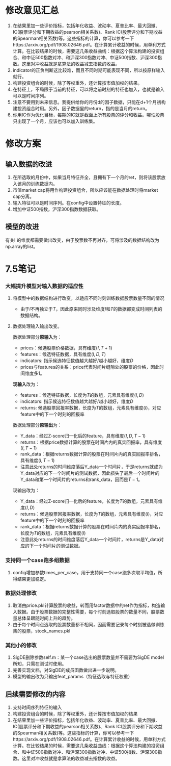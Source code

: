 # 修改意见汇总

1. 在结果里加一些评价指标，包括年化收益、波动率、夏普比率、最大回撤、IC(股票评分和下期收益的pearson相关系数)、Rank IC(股票评分和下期收益的Spearman相关系数)等。这些指标的计算，你可以参考一下https://arxiv.org/pdf/1908.02646.pdf。在计算累计收益的时候，用单利方式计算。在比较结果的时候，需要这几条收益曲线：根据这个算法构建的投资组合、和中证500指数对冲、和沪深300指数对冲、中证500指数、沪深300指数。这里对冲收益就是拿算法的收益减去指数的收益。
2. indicator的正负判断这比较难，而且不同时期可能表现不同，所以按原样输入就行。
3. 构建投资组合的时候，除了等权重外，还计算按市值加权的结果。
4. 在特征上，不局限于当前的特征，可以将之前时刻的特征也加入，也就是输入可以是时间序列。
5. 注意不要用到未来信息。我提供给你的月份d的因子数据，只能在d+1个月初构建投资组合时用。另外，因子数据里的return，指的是当月的return。
6. 你用IC作为优化目标，每期的IC就是截面上所有股票的评分和收益。哪怕股票只出现了一个月，应该也可以加入训练集。



# 修改方案

## 输入数据的改进

1. 在所选取的月份中，如果当月特征齐全，且拥有下一个月的ret，则将该股票放入该月的训练数据内。
2. 市值market cap将用作构建投资组合，所以应该能在数据处理时将market cap分离。
3. 输入特征可以是时间序列。在config中设置特征的长度。
4. 增加中证500指数，沪深300指数数据获取。

## 模型的改进

有关I 的维度都需要做出改变，由于股票数不再对齐，可将涉及的数据结构改为np.array的list。



# 7.5笔记

### 大幅提升模型对输入数据的适应性

1. 将模型中的数据结构进行改变，以适应不同时刻训练数据股票数量不同的情况

   * 由于$I$不再独立于$T$，因此原来同时涉及维度$I$和$T$的数据都变成时间列表的数据结构。

2. 数据处理输入输出改变。

   数据处理部分**原输入**为：

   * prices：候选股票价格数据，具有维度$(I,T+1)$
   * features：候选特征数据，具有维度$(I,D,T)$
   * indicators: 指示候选特征数值越大越好/越小越好，维度$D$
   * prices与features的关系：price代表时间片缝隙处的股票的价格，因此时间维度多1。

   **现输入**改为：

   * features：候选特征数据，长度为$T$的数组，元素具有维度$(I,D)$
   * indicators: 指示候选特征数值越大越好/越小越好，维度$D$
   * returns: 候选股票回报率数据，长度为$T$的数组，元素具有维度$(I)$，对应feature中的下一个时刻的回报率

   数据处理部分**原输出**为：

   * Y_data：经过Z-score归一化后的feature，具有维度$(I,D,T-1)$
   * returns：根据price数据计算的股票在时间片内的真实回报率，具有维度$(I,T-1)$
   * rank_data：根据returns数据计算的股票在时间片内的真实回报率排名，具有维度$(I,T-1)$
   * 注意此处returns的时间维度落后Y_data一个时间片，于是returns就成为Y_data对应的下一个时间片的测试数据，因此损失了最后一个时间片的Y_data和第一个时间片的returns和rank_data，因而是$T-1$。

   现输出改为：

   * Y_data：经过Z-score归一化后的feature，长度为$T$的数组，元素具有维度$(I,D)$
   * returns：候选股票回报率数据，长度为$T$的数组，元素具有维度$(I)$，对应feature中的下一个时刻的回报率
   * rank_data：根据returns数据计算的股票在时间片内的真实回报率排名，长度为$T$的数组，元素具有维度$(I)$
   * 注意此处returns的时间维度落后Y_data一个时间片，returns是Y_data对应的下一个时间片的测试数据。

### 支持同一个case跑多组数据

1. config增加参数times_per_case，用于支持同一个case跑多次取平均值，所得结果更加稳定。

### 数据处理修改

1. 取消由price.pkl计算股票的收益，转而用factor数据中的ret作为指标，构造输入数据。由于股票数据的完整性需要，每个时刻选取股票的数量不同，股票数量总体呈跟随时间上升的趋势。
2. 由于每个时间点选取的股票数量都不相同，因而需要记录每个时刻被选做训练集的股票，stock_names.pkl

### 其他小的修改

1. SigDE删除参数self.m：某一个case选出的股票数量并不需要为SigDE model所知，只需在测试时使用。
2. 完善实现文档，对SigDE的成员函数做出进一步说明。
3. 模型的输出改为只输出feat_params（特征选取与特征权重）

## 后续需要修改的内容

1. 支持时间序列特征的输入
2. 构建投资组合的时候，除了等权重外，还计算按市值加权的结果
3. 在结果里加一些评价指标，包括年化收益、波动率、夏普比率、最大回撤、IC(股票评分和下期收益的pearson相关系数)、Rank IC(股票评分和下期收益的Spearman相关系数)等。这些指标的计算，你可以参考一下https://arxiv.org/pdf/1908.02646.pdf。在计算累计收益的时候，用单利方式计算。在比较结果的时候，需要这几条收益曲线：根据这个算法构建的投资组合、和中证500指数对冲、和沪深300指数对冲、中证500指数、沪深300指数。这里对冲收益就是拿算法的收益减去指数的收益。